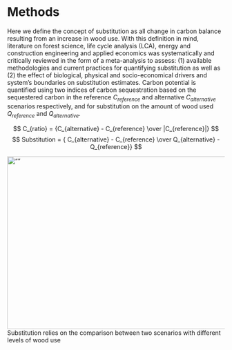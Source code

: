 # Methods
Here we define the concept of substitution as all change in carbon balance resulting from an increase in wood use. With this definition in mind, literature on forest science, life cycle analysis (LCA), energy and construction engineering and applied economics was systematically and critically reviewed in the form of a meta-analysis to assess: (1) available methodologies and current practices for quantifying substitution as well as (2) the effect of biological, physical and socio-economical drivers and system’s boundaries on substitution estimates.
Carbon potential is quantified using two indices of carbon sequestration based on the sequestered carbon in the reference $C_{reference}$ and alternative $C_{alternative}$ scenarios respectively, and for substitution on the amount of wood used $Q_{reference}$ and $Q_{alternative}$.

$$ C_{ratio} = {C_{alternative} - C_{reference}  \over |C_{reference}|} $$
$$ Substitution = { C_{alternative} - C_{reference} \over Q_{alternative} - Q_{reference}} $$

<img src="substitutionConcept.png" alt= “” width="650" height="400" title="Substitution concept">
<figcaption>Substitution relies on the comparison between two scenarios with different levels of wood use</figcaption>




